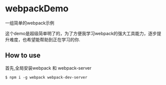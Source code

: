 # webpackDemo
一组简单的webpack示例

这个demo是超级简单明了的，为了方便我学习webpack的强大工具能力，逐步提升难度，也希望能帮助到正在学习的你.

## How to use

首先,全局安装webpack 和 webpack-server

```
$ npm i -g webpack webpack-dev-server
```
